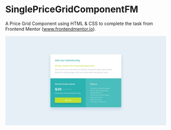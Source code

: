 # SinglePriceGridComponentFM
A Price Grid Component using HTML & CSS to complete the task from Frontend Mentor (www.frontendmentor.io).

<img src="design/desktop-design.jpg" alt="design">
